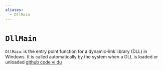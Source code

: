 ```yaml
---
aliases:
  - DllMain
---
```


# `DllMain`
`DllMain`: is the entry point function for a dynamic-link library (DLL) in Windows. It is called automatically by the system when a DLL is loaded or unloaded
[github code ví dụ](https://github.com/meemknight/windowsAPIforGamedevelopers/blob/master/day9/dll.cpp)
